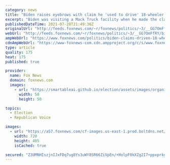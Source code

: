 ```yaml
---
category: news
title: "Biden raises eyebrows with claim he 'used to drive' 18-wheeler truck"
excerpt: "Biden was visiting a Mack Truck facility when he made the claim to have driven the massive trucks before, which require a special kind of license to drive."
publishedDateTime: 2021-07-28T21:49:36Z
originalUrl: "http://feeds.foxnews.com/~r/foxnews/politics/~3/__GG7OmFfRY/biden-claims-driven-18-wheeler"
webUrl: "http://feeds.foxnews.com/~r/foxnews/politics/~3/__GG7OmFfRY/biden-claims-driven-18-wheeler"
ampWebUrl: "https://www.foxnews.com/politics/biden-claims-driven-18-wheeler.amp"
cdnAmpWebUrl: "https://www-foxnews-com.cdn.ampproject.org/c/s/www.foxnews.com/politics/biden-claims-driven-18-wheeler.amp"
type: article
quality: 175
heat: 175
published: true

provider:
  name: Fox News
  domain: foxnews.com
  images:
    - url: "https://smartableai.github.io/election/assets/images/organizations/foxnews.com-50x50.jpg"
      width: 50
      height: 50

topics:
  - Election
  - Republican Voice

images:
  - url: "https://a57.foxnews.com/cf-images.us-east-1.prod.boltdns.net/v1/static/694940094001/4892feea-b073-48a9-ac6c-9f133f490441/7dab1738-1e17-4551-ac6b-7269df7c35d3/1280x720/match/720/405/image.jpg?ve=1&tl=1"
    width: 720
    height: 405
    isCached: true

secured: "Z3UMNHIszjnIJxFDq7ug8Ys3uWY8SR66ZiVpEn/+HolpF0kXZg2I7+ppxprkgQ1lQxqrJj+IT/mq7hDG3ANEtLwaGM3xUgKz9RCbAtwbvCz5AZG7j87DHVCZT4T5ykNg5W2blsLXv1kFHbn48uOX6tmEfjYmub47vY/mzpW7iZrUMuac5l6hOUyexO853lLbo0YUfTlsh3ret/UDsA227N0fvHharMCt32A/LDSdtv89tWjoq1Nf0zVC8/d1XWFQJrHzXEBbRLsrZ6jFSkeSfYvg/R67fe0GGLvdSorhRHlIcAUjzj4dQUWiPaUdDd966i/Yhyxj2mmLj3PsgJsgIjX2BJX4tqM1USfxOJMbFtQ=;QifaGauebQGT95iMsOG7bQ=="
---
```



